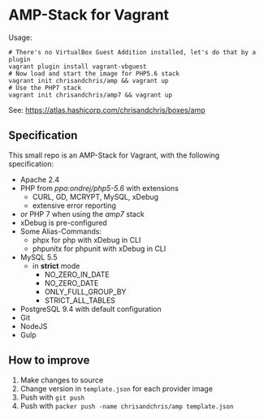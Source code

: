 # AMP-Stack for Vagrant

Usage:

```
# There's no VirtualBox Guest Addition installed, let's do that by a plugin
vagrant plugin install vagrant-vbguest
# Now load and start the image for PHP5.6 stack
vagrant init chrisandchris/amp && vagrant up
# Use the PHP7 stack
vagrant init chrisandchris/amp7 && vagrant up
```

See: https://atlas.hashicorp.com/chrisandchris/boxes/amp

## Specification
This small repo is an AMP-Stack for Vagrant, with the following specification:

- Apache 2.4
- PHP from *ppa:ondrej/php5-5.6* with extensions
    - CURL, GD, MCRYPT, MySQL, xDebug
    - extensive error reporting
- *or* PHP 7 when using the *amp7* stack
- xDebug is pre-configured
- Some Alias-Commands:
    - phpx for php with xDebug in CLI
    - phpunitx for phpunit with xDebug in CLI
- MySQL 5.5
    - in **strict** mode
        - NO_ZERO_IN_DATE
        - NO_ZERO_DATE
        - ONLY_FULL_GROUP_BY
        - STRICT_ALL_TABLES
- PostgreSQL 9.4 with default configuration
- Git
- NodeJS
- Gulp

## How to improve
1. Make changes to source
2. Change version in `template.json` for each provider image
3. Push with `git push`
4. Push with `packer push -name chrisandchris/amp template.json`
